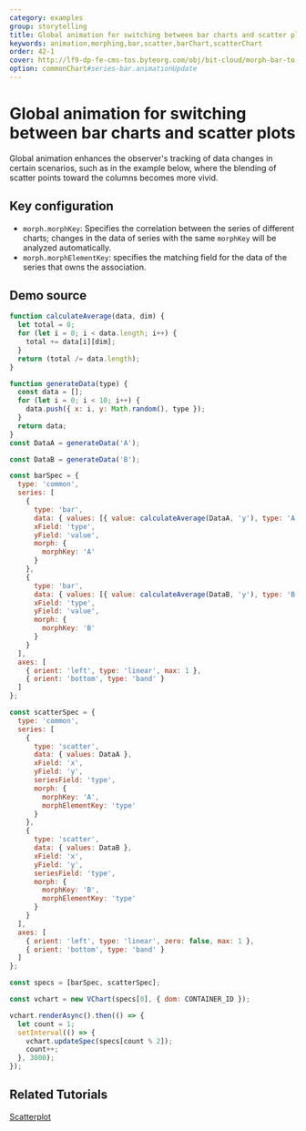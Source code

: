 ```yaml
---
category: examples
group: storytelling
title: Global animation for switching between bar charts and scatter plots
keywords: animation,morphing,bar,scatter,barChart,scatterChart
order: 42-1
cover: http://lf9-dp-fe-cms-tos.byteorg.com/obj/bit-cloud/morph-bar-to-scatter.gif
option: commonChart#series-bar.animationUpdate
---
```


# Global animation for switching between bar charts and scatter plots

Global animation enhances the observer's tracking of data changes in certain scenarios, such as in the example below, where the blending of scatter points toward the columns becomes more vivid.

## Key configuration

- `morph.morphKey`: Specifies the correlation between the series of different charts; changes in the data of series with the same `morphKey` will be analyzed automatically.
- `morph.morphElementKey`: specifies the matching field for the data of the series that owns the association.

## Demo source

```javascript livedemo
function calculateAverage(data, dim) {
  let total = 0;
  for (let i = 0; i < data.length; i++) {
    total += data[i][dim];
  }
  return (total /= data.length);
}

function generateData(type) {
  const data = [];
  for (let i = 0; i < 10; i++) {
    data.push({ x: i, y: Math.random(), type });
  }
  return data;
}
const DataA = generateData('A');

const DataB = generateData('B');

const barSpec = {
  type: 'common',
  series: [
    {
      type: 'bar',
      data: { values: [{ value: calculateAverage(DataA, 'y'), type: 'A' }] },
      xField: 'type',
      yField: 'value',
      morph: {
        morphKey: 'A'
      }
    },
    {
      type: 'bar',
      data: { values: [{ value: calculateAverage(DataB, 'y'), type: 'B' }] },
      xField: 'type',
      yField: 'value',
      morph: {
        morphKey: 'B'
      }
    }
  ],
  axes: [
    { orient: 'left', type: 'linear', max: 1 },
    { orient: 'bottom', type: 'band' }
  ]
};

const scatterSpec = {
  type: 'common',
  series: [
    {
      type: 'scatter',
      data: { values: DataA },
      xField: 'x',
      yField: 'y',
      seriesField: 'type',
      morph: {
        morphKey: 'A',
        morphElementKey: 'type'
      }
    },
    {
      type: 'scatter',
      data: { values: DataB },
      xField: 'x',
      yField: 'y',
      seriesField: 'type',
      morph: {
        morphKey: 'B',
        morphElementKey: 'type'
      }
    }
  ],
  axes: [
    { orient: 'left', type: 'linear', zero: false, max: 1 },
    { orient: 'bottom', type: 'band' }
  ]
};

const specs = [barSpec, scatterSpec];

const vchart = new VChart(specs[0], { dom: CONTAINER_ID });

vchart.renderAsync().then(() => {
  let count = 1;
  setInterval(() => {
    vchart.updateSpec(specs[count % 2]);
    count++;
  }, 3000);
});
```

## Related Tutorials

[Scatterplot](link)
